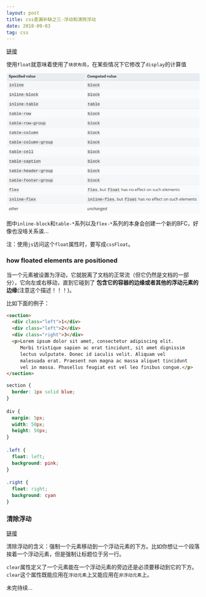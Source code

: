 ```yaml
---
layout: post
title: css查漏补缺之三-浮动和清除浮动
date: 2018-09-03
tag: css
---
```


[链接](https://developer.mozilla.org/en-US/docs/Web/CSS/float)

使用`float`就意味着使用了`块状布局`，在某些情况下它修改了`display`的计算值

![float-block](/images/css/float-block.png)

图中`inline-block`和`table-*`系列以及`flex-*`系列的本身会创建一个新的BFC，好像也没啥关系诶...

注：使用`js`访问这个`float`属性时，要写成`cssFloat`。

### how floated elements are positioned

当一个元素被设置为浮动，它就脱离了文档的正常流（但它仍然是文档的一部分），它向左或右移动，直到它碰到了 **包含它的容器的边缘或者其他的浮动元素的边缘**(注意这个描述！！！)。

比如下面的例子：

```html
<section>
  <div class="left">1</div>
  <div class="left">2</div>
  <div class="right">3</div>
  <p>Lorem ipsum dolor sit amet, consectetur adipiscing elit.
     Morbi tristique sapien ac erat tincidunt, sit amet dignissim
     lectus vulputate. Donec id iaculis velit. Aliquam vel
     malesuada erat. Praesent non magna ac massa aliquet tincidunt
     vel in massa. Phasellus feugiat est vel leo finibus congue.</p>
</section>
```

```css
section {
  border: 1px solid blue;
}

div {
  margin: 5px;
  width: 50px;
  height: 50px;
}

.left {
  float: left;
  background: pink;
}

.right {
  float: right;
  background: cyan
}
```

### 清除浮动

[链接](https://developer.mozilla.org/en-US/docs/Web/CSS/clear)

清除浮动的含义：强制一个元素移动到一个浮动元素的下方。比如你想让一个段落挨着一个浮动元素，但是强制让标题位于另一行。

`clear`属性定义了一个元素能在一个浮动元素的旁边还是必须要移动到它的下方。`clear`这个属性既能应用在`浮动元素`上又能应用在`非浮动元素`上。

未完待续...

